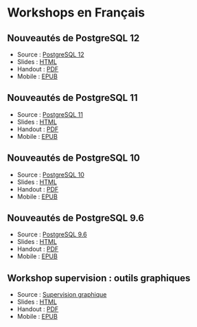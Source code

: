 Workshops en Français
===============================================================================

Nouveautés de PostgreSQL 12
--------------------------------------------------------------------------------

* Source : [PostgreSQL 12](120-postgresql_12.md)
* Slides : [HTML](https://cloud.dalibo.com/p/exports/formation/workshops/fr/120-postgresql_12.slides.html)
* Handout : [PDF](https://cloud.dalibo.com/p/exports/formation/workshops/fr/120-postgresql_12.pdf)
* Mobile : [EPUB](https://cloud.dalibo.com/p/exports/formation/workshops/fr/120-postgresql_12.epub)

Nouveautés de PostgreSQL 11
--------------------------------------------------------------------------------

* Source : [PostgreSQL 11](110-postgresql_11.md)
* Slides : [HTML](https://cloud.dalibo.com/p/exports/formation/workshops/fr/110-postgresql_11.slides.html)
* Handout : [PDF](https://cloud.dalibo.com/p/exports/formation/workshops/fr/110-postgresql_11.pdf)
* Mobile : [EPUB](https://cloud.dalibo.com/p/exports/formation/workshops/fr/110-postgresql_11.epub)

Nouveautés de PostgreSQL 10
--------------------------------------------------------------------------------

* Source : [PostgreSQL 10](100-postgresql_10.md)
* Slides : [HTML](https://cloud.dalibo.com/p/exports/formation/workshops/fr/100-postgresql_10.slides.html)
* Handout : [PDF](https://cloud.dalibo.com/p/exports/formation/workshops/fr/100-postgresql_10.pdf)
* Mobile : [EPUB](https://cloud.dalibo.com/p/exports/formation/workshops/fr/100-postgresql_10.epub)
  
Nouveautés de PostgreSQL 9.6
--------------------------------------------------------------------------------

* Source : [PostgreSQL 9.6](096-postgresql_9.6.md)
* Slides : [HTML](https://cloud.dalibo.com/p/exports/formation/workshops/fr/096-postgresql_9.6.slides.html)
* Handout : [PDF](https://cloud.dalibo.com/p/exports/formation/workshops/fr/096-postgresql_9.6.pdf)
* Mobile : [EPUB](https://cloud.dalibo.com/p/exports/formation/workshops/fr/096-postgresql_9.6.epub)

Workshop supervision : outils graphiques
--------------------------------------------------------------------------------

* Source : [Supervision graphique](supervision.md)
* Slides : [HTML](https://cloud.dalibo.com/p/exports/formation/workshops/fr/supervision.slides.html)
* Handout : [PDF](https://cloud.dalibo.com/p/exports/formation/workshops/fr/supervision.pdf)
* Mobile : [EPUB](https://cloud.dalibo.com/p/exports/formation/workshops/fr/supervision.epub)


